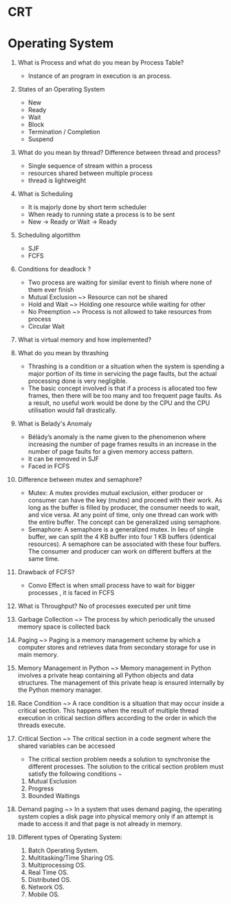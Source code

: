 # CRT
# Operating System

1. What is Process and what do you mean by Process Table?
    * Instance of an program in execution is an process.
2. States of an Operating System
    * New
    * Ready
    * Wait
    * Block
    * Termination / Completion
    * Suspend
3. What do you mean by thread? Difference between thread and process?
    * Single sequence of stream within a process
    * resources shared between multiple process
    * thread is lightweight
4. What is Scheduling
    * It is majorly done by short term scheduler 
    * When ready to running state a process is to be sent
    * New -> Ready or Wait -> Ready

5. Scheduling algortithm
    * SJF
    * FCFS

6. Conditions for deadlock ?
    * Two process are waiting for similar event to finish where none of them ever finish
    * Mutual Exclusion ~> Resource can not be shared
    * Hold and Wait ~> Holding one resource while waiting for other
    * No Preemption ~> Process is not allowed to take resources from process
    * Circular Wait
7. What is virtual memory and how implemented?

8. What do you mean by thrashing
    * Thrashing is a condition or a situation when the system is spending a major portion of its time in servicing the page faults, but the actual processing done is very negligible.
    * The basic concept involved is that if a process is allocated too few frames, then there will be too many and too frequent page faults. As a result, no useful work would be done by the CPU and the CPU utilisation would fall drastically.
9. What is Belady's Anomaly
    * Bélády’s anomaly is the name given to the phenomenon where increasing the number of page frames results in an increase in the number of page faults for a given memory access pattern.
    * It can be removed in SJF
    * Faced in FCFS
10. Difference between mutex and semaphore?
    * Mutex: A mutex provides mutual exclusion, either producer or consumer can have the key (mutex) and proceed with their work. As long as the buffer is filled by producer, the consumer needs to wait, and vice versa.
    At any point of time, only one thread can work with the entire buffer. The concept can be generalized using semaphore.
    * Semaphore: A semaphore is a generalized mutex. In lieu of single buffer, we can split the 4 KB buffer into four 1 KB buffers (identical resources). A semaphore can be associated with these four buffers. The consumer and producer can work on different buffers at the same time.
11. Drawback of FCFS?
    * Convo Effect is when small process have to wait for bigger processes , it is faced in FCFS

12. What is Throughput?
    No of processes executed per unit time

13. Garbage Collection ~> The process by which periodically the unused memory space is collected back

14. Paging ~> Paging is a memory management scheme by which a computer stores and retrieves data from secondary storage for use in main memory.

15. Memory Management in Python ~> Memory management in Python involves a private heap containing all Python objects and data structures. The management of this private heap is ensured internally by the Python memory manager.

16. Race Condition ~> A race condition is a situation that may occur inside a critical section. This happens when the result of multiple thread execution in critical section differs according to the order in which the threads execute.

16. Critical Section ~> The critical section in a code segment where the shared variables can be accessed
    * The critical section problem needs a solution to synchronise the different processes. The solution to the critical section problem must satisfy the following conditions −
    1. Mutual Exclusion
    2. Progress
    3. Bounded Waitings

17. Demand paging ~>  In a system that uses demand paging, the operating system copies a disk page into physical memory only if an attempt is made to access it and that page is not already in memory.

18. Different types of Operating System:
    1. Batch Operating System.
    2. Multitasking/Time Sharing OS.
    3. Multiprocessing OS.
    4. Real Time OS.
    5. Distributed OS.
    6. Network OS.
    7. Mobile OS.
